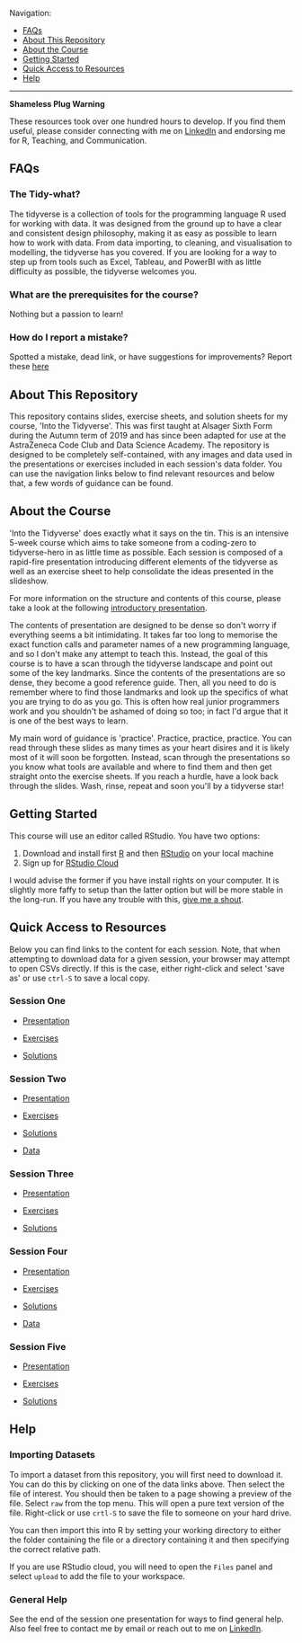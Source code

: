 
Navigation:

* [FAQs](#faqs)
* [About This Repository](#about-this-repository)
* [About the Course](#about-the-course)
* [Getting Started](#about-the-course)
* [Quick Access to Resources](#quick-access-to-resources)
* [Help](#help)

***

**Shameless Plug Warning**

These resources took over one hundred hours to develop. If you find them useful, please consider connecting with me on [LinkedIn](https://www.linkedin.com/in/tim-hargreaves/) and endorsing me for R, Teaching, and Communication.

## FAQs

### The Tidy-what?

The tidyverse is a collection of tools for the programming language R used for working with data. It was designed from the ground up to have a clear and consistent design philosophy, making it as easy as possible to learn how to work with data. From data importing, to cleaning, and visualisation to modelling, the tidyverse has you covered. If you are looking for a way to step up from tools such as Excel, Tableau, and PowerBI with as little difficulty as possible, the tidyverse welcomes you.

### What are the prerequisites for the course?

Nothing but a passion to learn!

### How do I report a mistake?

Spotted a mistake, dead link, or have suggestions for improvements? Report these [here](https://github.com/THargreaves/into-the-tidyverse/issues/new)

## About This Repository

This repository contains slides, exercise sheets, and solution sheets for my course, 'Into the Tidyverse'. This was first taught at Alsager Sixth Form during the Autumn term of 2019 and has since been adapted for use at the AstraZeneca Code Club and Data Science Academy. The repository is designed to be completely self-contained, with any images and data used in the presentations or exercises included in each session's data folder. You can use the navigation links below to find relevant resources and below that, a few words of guidance can be found.

## About the Course

'Into the Tidyverse' does exactly what it says on the tin. This is an intensive 5-week course which aims to take someone from a coding-zero to tidyverse-hero in as little time as possible. Each session is composed of a rapid-fire presentation introducing different elements of the tidyverse as well as an exercise sheet to help consolidate the ideas presented in the slideshow.

For more information on the structure and contents of this course, please take a look at the following [introductory presentation](https://github.com/THargreaves/into-the-tidyverse/raw/master/Course%20Summary.pptx).

The contents of presentation are designed to be dense so don't worry if everything seems a bit intimidating. It takes far too long to memorise the exact function calls and parameter names of a new programming language, and so I don't make any attempt to teach this. Instead, the goal of this course is to have a scan through the tidyverse landscape and point out some of the key landmarks. Since the contents of the presentations are so dense, they become a good reference guide. Then, all you need to do is remember where to find those landmarks and look up the specifics of what you are trying to do as you go. This is often how real junior programmers work and you shouldn't be ashamed of doing so too; in fact I'd argue that it is one of the best ways to learn.

My main word of guidance is 'practice'. Practice, practice, practice. You can read through these slides as many times as your heart disires and it is likely most of it will soon be forgotten. Instead, scan through the presentations so you know what tools are available and where to find them and then get straight onto the exercise sheets. If you reach a hurdle, have a look back through the slides. Wash, rinse, repeat and soon you'll by a tidyverse star!

## Getting Started

This course will use an editor called RStudio. You have two options:

1. Download and install first [R](https://www.r-project.org/) and then [RStudio](https://rstudio.com/) on your local machine
2. Sign up for [RStudio Cloud](https://rstudio.cloud/)

I would advise the former if you have install rights on your computer. It is slightly more faffy to setup than the latter option but will be more stable in the long-run. If you have any trouble with this, [give me a shout](#general-help).

## Quick Access to Resources

Below you can find links to the content for each session. Note, that when attempting to download data for a given session, your browser may attempt to open CSVs directly. If this is the case, either right-click and select 'save as' or use `ctrl-S` to save a local copy.

### Session One

* [Presentation](https://izzie1234i.github.io/into-the-tidyverse-izzie/sessions/session_one/izzie_session_one_a&b_presentation.pptx)

* [Exercises](https://izzie1234i.github.io/into-the-tidyverse-izzie/sessions/session_one/session_1_exercises_izzie.nb.html)

* [Solutions](https://izzie1234i.github.io/into-the-tidyverse-izzie/sessions/session_one/session_1_solutions_izzie.nb.html)

### Session Two

* [Presentation](https://izzie1234i.github.io/into-the-tidyverse-izzie/sessions/session_two/izzie_session_two_a&b_presentation.pptx)

* [Exercises](https://izzie1234i.github.io/into-the-tidyverse-izzie/sessions/session_two/session_2_exercises_izzie.nb.html)

* [Solutions](https://izzie1234i.github.io/into-the-tidyverse-izzie/sessions/session_two/session_2_solutions_izzie.nb.html)

* [Data](https://izzie1234i.github.io/into-the-tidyverse-izzie/sessions/session_two/data)

### Session Three

* [Presentation](https://izzie1234i.github.io/into-the-tidyverse-izzie/sessions/session_three/izzie_session_three_a&b_presentation.pptx)

* [Exercises](https://izzie1234i.github.io/into-the-tidyverse-izzie/sessions/session_three/session_3_exercises_izzie.nb.html)

* [Solutions](https://izzie1234i.github.io/into-the-tidyverse-izzie/sessions/session_three/session_3_solutions_izzie.nb.html)

### Session Four

* [Presentation](https://izzie1234i.github.io/into-the-tidyverse-izzie/sessions/session_four/izzie_session_four_a&b_presentation.pptx)

* [Exercises](https://izzie1234i.github.io/into-the-tidyverse-izzie/sessions/session_four/session_4_exercises_izzie.nb.html)

* [Solutions](https://izzie1234i.github.io/into-the-tidyverse-izzie/sessions/session_four/session_4_solutions_izzie.nb.html)

* [Data](https://izzie1234i.github.io/into-the-tidyverse-izzie/sessions/session_four/data)

### Session Five

* [Presentation](https://izzie1234i.github.io/into-the-tidyverse-izzie/sessions/session_five/izzie_session_five_a&b_presentation.pptx)

* [Exercises](https://izzie1234i.github.io/into-the-tidyverse-izzie/sessions/session_five/session_5_exercises_izzie.nb.html)

* [Solutions](https://izzie1234i.github.io/into-the-tidyverse-izzie/sessions/session_five/session_5_solutions_izzie.nb.html)

## Help

### Importing Datasets

To import a dataset from this repository, you will first need to download it. You can do this by clicking on one of the data links above. Then select the file of interest. You should then be taken to a page showing a preview of the file. Select `raw` from the top menu. This will open a pure text version of the file. Right-click or use `crtl-S` to save the file to someone on your hard drive.

You can then import this into R by setting your working directory to either the folder containing the file or a directory containing it and then specifying the correct relative path. 

If you are use RStudio cloud, you will need to open the `Files` panel and select `upload` to add the file to your workspace.

### General Help

See the end of the session one presentation for ways to find general help. Also feel free to contact me by email or reach out to me on [LinkedIn](https://www.linkedin.com/in/tim-hargreaves/).

